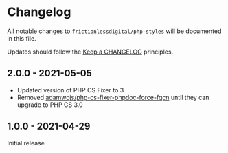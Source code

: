 # Changelog

All notable changes to `frictionlessdigital/php-styles` will be documented in this file.

Updates should follow the [Keep a CHANGELOG](http://keepachangelog.com/) principles.

## 2.0.0 - 2021-05-05

- Updated version of PHP CS Fixer to 3
- Removed [adamwojs/php-cs-fixer-phpdoc-force-fqcn](https://github.com/adamwojs/php-cs-fixer-phpdoc-force-fqcn)
until they can upgrade to PHP CS 3.0

## 1.0.0 - 2021-04-29

Initial release

